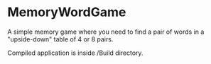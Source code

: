 # MemoryWordGame
A simple memory game where you need to find a pair of words in a "upside-down" table of 4 or 8 pairs.

Compiled application is inside /Build directory.